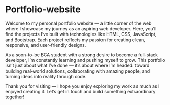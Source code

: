 # Portfolio-website

Welcome to my personal portfolio website — a little corner of the web where I showcase my journey as an aspiring web developer. Here, you’ll find the projects I’ve built with technologies like HTML, CSS, JavaScript, and Bootstrap. Each project reflects my passion for creating clean, responsive, and user-friendly designs.

As a soon-to-be BCA student with a strong desire to become a full-stack developer, I’m constantly learning and pushing myself to grow. This portfolio isn’t just about what I’ve done — it’s about where I’m headed: toward building real-world solutions, collaborating with amazing people, and turning ideas into reality through code.

Thank you for visiting — I hope you enjoy exploring my work as much as I enjoyed creating it. Let’s get in touch and build something extraordinary together!
